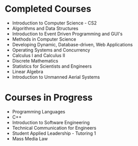 # Completed Courses
 + Introduction to Computer Science - CS2
 + Algorithms and Data Structures
 + Introduction to Event Driven Programming and GUI's
 + Methods in Computer Science
 + Developing Dynamic, Database-driven, Web Applications
 + Operating Systems and Concurrency
 + Calculus I and Calculus II
 + Discrete Mathematics
 + Statistics for Scientists and Engineers
 + Linear Algebra
 + Introduction to Unmanned Aerial Systems

# Courses in Progress
 + Programming Languages
 + C++
 + Introduction to Software Engineering
 + Technical Communication for Engineers
 + Student Applied Leadership - Tutoring 1
 + Mass Media Law
